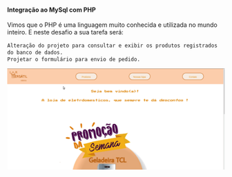 #### Integração ao MySql com PHP

Vimos que o PHP é uma linguagem muito conhecida e utilizada no mundo inteiro.
E neste desafio a sua tarefa será:

    Alteração do projeto para consultar e exibir os produtos registrados do banco de dados.
    Projetar o formulário para envio de pedido.


![gifinterativo](https://github.com/lrolivera/Projeto-Lar-versatil/blob/master/Larversatil-php/larversatilphp.gif)

